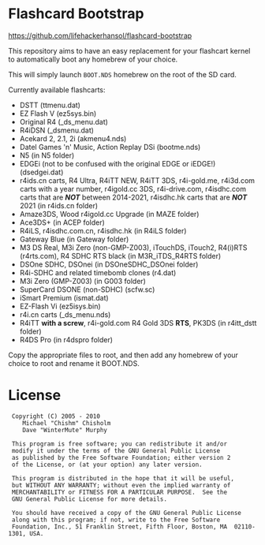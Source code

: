 # Flashcard Bootstrap

https://github.com/lifehackerhansol/flashcard-bootstrap

This repository aims to have an easy replacement for your flashcart kernel to automatically boot any homebrew of your choice. 

This will simply launch `BOOT.NDS` homebrew on the root of the SD card.

Currently available flashcarts:
- DSTT (ttmenu.dat)
- EZ Flash V (ez5sys.bin)
- Original R4 (_ds_menu.dat)
- R4iDSN (_dsmenu.dat)
- Acekard 2, 2.1, 2i (akmenu4.nds)
- Datel Games 'n' Music, Action Replay DSi (bootme.nds)
- N5 (in N5 folder)
- EDGEi (not to be confused with the original EDGE or iEDGE!) (dsedgei.dat)
- r4ids.cn carts, R4 Ultra, R4iTT NEW, R4iTT 3DS, r4i-gold.me, r4i3d.com carts with a year number, r4igold.cc 3DS, r4i-drive.com, r4isdhc.com carts that are ***NOT*** between 2014-2021, r4isdhc.hk carts that are ***NOT*** 2021 (in r4ids.cn folder)
- Amaze3DS, Wood r4igold.cc Upgrade (in MAZE folder)
- Ace3DS+ (in ACEP folder)
- R4iLS, r4isdhc.com.cn, r4isdhc.hk (in R4iLS folder)
- Gateway Blue (in Gateway folder)
- M3 DS Real, M3i Zero (non-GMP-Z003), iTouchDS, iTouch2, R4(i)RTS (r4rts.com), R4 SDHC RTS black (in M3R_iTDS_R4RTS folder)
- DSOne SDHC, DSOnei (in DSOneSDHC_DSOnei folder)
- R4i-SDHC and related timebomb clones (r4.dat)
- M3i Zero (GMP-Z003) (in G003 folder)
- SuperCard DSONE (non-SDHC) (scfw.sc)
- iSmart Premium (ismat.dat)
- EZ-Flash Vi (ez5isys.bin)
- r4i.cn carts (_ds_menu.nds)
- R4iTT **with a screw**, r4i-gold.com R4 Gold 3DS **RTS**, PK3DS (in r4itt_dstt folder)
- R4DS Pro (in r4dspro folder)

Copy the appropriate files to root, and then add any homebrew of your choice to root and rename it BOOT.NDS.

# License

```
 Copyright (C) 2005 - 2010
	Michael "Chishm" Chisholm
	Dave "WinterMute" Murphy

 This program is free software; you can redistribute it and/or
 modify it under the terms of the GNU General Public License
 as published by the Free Software Foundation; either version 2
 of the License, or (at your option) any later version.

 This program is distributed in the hope that it will be useful,
 but WITHOUT ANY WARRANTY; without even the implied warranty of
 MERCHANTABILITY or FITNESS FOR A PARTICULAR PURPOSE.  See the
 GNU General Public License for more details.

 You should have received a copy of the GNU General Public License
 along with this program; if not, write to the Free Software
 Foundation, Inc., 51 Franklin Street, Fifth Floor, Boston, MA  02110-1301, USA.
 ```
